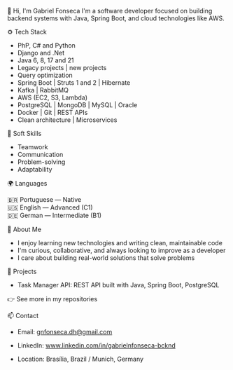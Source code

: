👋 Hi, I'm Gabriel Fonseca
I'm a software developer focused on building backend systems with Java, Spring Boot, and cloud technologies like AWS.

⚙️ Tech Stack

* PhP, C# and Python
* Django and .Net
* Java 6, 8, 17 and 21
* Legacy projects | new projects
* Query optimization 
* Spring Boot | Struts 1 and 2 | Hibernate
* Kafka | RabbitMQ
* AWS (EC2, S3, Lambda)
* PostgreSQL | MongoDB | MySQL | Oracle
* Docker | Git | REST APIs
* Clean architecture | Microservices

🤝 Soft Skills 

* Teamwork
* Communication
* Problem-solving
* Adaptability

🌍 Languages

🇧🇷 Portuguese — Native  
🇺🇸 English — Advanced (C1)  
🇩🇪 German — Intermediate (B1)

🌱 About Me

* I enjoy learning new technologies and writing clean, maintainable code
* I'm curious, collaborative, and always looking to improve as a developer
* I care about building real-world solutions that solve problems

🚀 Projects

* Task Manager API: REST API built with Java, Spring Boot, PostgreSQL
    
👉 See more in my repositories

📫 Contact
   
* Email: gnfonseca.dh@gmail.com
    
* LinkedIn: www.linkedin.com/in/gabrielnfonseca-bcknd
    
* Location: Brasília, Brazil / Munich, Germany

